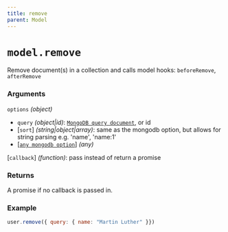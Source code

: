 ```yaml
---
title: remove
parent: Model
---
```


# `model.remove`

Remove document(s) in a collection and calls model hooks: `beforeRemove`,  `afterRemove`

### Arguments

`options` *(object)*

- `query` *(object\|id)*: [`MongoDB query document`](https://www.mongodb.com/docs/v4.4/tutorial/query-documents/), or id
- [`sort`] *(string\|object\|array)*: same as the mongodb option, but  allows for string parsing e.g. 'name', 'name:1'
- [[`any mongodb option`](http://mongodb.github.io/node-mongodb-native/3.2/api/Collection.html#remove)] *(any)*

[`callback`] *(function)*: pass instead of return a promise

### Returns

A promise if no callback is passed in.

### Example

```js
user.remove({ query: { name: "Martin Luther" }})
```
